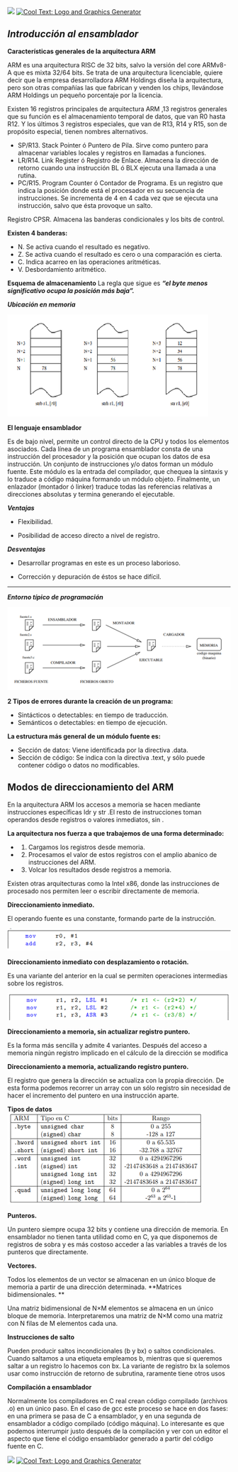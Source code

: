 
![](https://images.cooltext.com/5474769.png)
<a href="http://cooltext.com" target="_top"><img src="https://cooltext.com/images/ct_pixel.gif" width="80" height="15" alt="Cool Text: Logo and Graphics Generator" border="0" /></a>

***Introducción al ensamblador***
-------------------------------
**Características generales de la arquitectura ARM**

ARM es una arquitectura RISC de 32 bits, salvo la versión del core ARMv8- A que es mixta 32/64 bits. Se trata de una arquitectura licenciable, quiere decir que la empresa desarrolladora ARM Holdings diseña la arquitectura, pero son otras compañías las que fabrican y venden los chips, llevándose ARM Holdings un pequeño porcentaje por la licencia.


Existen 16 registros principales de arquitectura ARM ,13 registros generales que su función es el almacenamiento temporal de datos, que van R0 hasta R12. Y los últimos 3 registros especiales, que van de R13, R14 y R15, son de propósito especial, tienen nombres alternativos.

- SP/R13. Stack Pointer ó Puntero de Pila. Sirve como puntero para almacenar variables locales y registros en llamadas a funciones.
- LR/R14. Link Register ó Registro de Enlace. Almacena la dirección de retorno cuando una instrucción BL ó BLX ejecuta una llamada a una rutina.
- PC/R15. Program Counter ó Contador de Programa. Es un registro que indica la posición donde está el procesador en su secuencia de instrucciones. Se incrementa de 4 en 4 cada vez que se ejecuta una instrucción, salvo que ésta provoque un salto.

Registro CPSR. Almacena las banderas condicionales y los bits de control.

**Existen 4 banderas:**

- N. Se activa cuando el resultado es negativo.
- Z. Se activa cuando el resultado es cero o una comparación es cierta. 
- C. Indica acarreo en las operaciones aritméticas. 
- V. Desbordamiento aritmético.

**Esquema de almacenamiento**
La regla que sigue es ***“el byte menos significativo ocupa la posición más baja”.***


***Ubicación en memoria***

![](https://github.com/ZazuetaDiana/Resumen.md/blob/main/imagen1png.png)

**El lenguaje ensamblador**

Es de bajo nivel, permite un control directo de la CPU y todos los elementos asociados. Cada línea de un programa ensamblador consta de una instrucción del procesador y la posición que ocupan los datos de esa instrucción.
Un conjunto de instrucciones y/o datos forman un módulo fuente. Este módulo es la entrada del compilador, que chequea la sintaxis y lo traduce a código máquina formando un módulo objeto. Finalmente, un enlazador (montador ó linker) traduce todas las referencias relativas a direcciones absolutas y termina generando el ejecutable.

***Ventajas***

- Flexibilidad.  

- Posibilidad de acceso directo a nivel de registro.

***Desventajas***

- Desarrollar programas en este es un proceso laborioso.

-  Corrección y depuración de éstos se hace difícil.


-----------------------------------

***Entorno típico de programación***

![](https://github.com/ZazuetaDiana/Resumen.md/blob/main/imagen2.png)

**2 Tipos de errores durante la creación de un programa:**

-	Sintácticos o detectables: en tiempo de traducción.
-	Semánticos o detectables: en tiempo de ejecución. 

**La estructura más general de un módulo fuente es:**

 - Sección de datos: Viene identificada por la directiva .data.
- Sección de código: Se indica con la directiva .text, y sólo puede contener código o datos no modificables. 


Modos de direccionamiento del ARM
---------
En la arquitectura ARM los accesos a memoria se hacen mediante instrucciones específicas ldr y str .El resto de instrucciones toman operandos desde registros o valores inmediatos, sin .

**La arquitectura nos fuerza a que trabajemos de una forma determinado:**

-	1. Cargamos los registros desde memoria.
-	2. Procesamos el valor de estos registros con el amplio abanico de instrucciones del ARM.
-	3. Volcar los resultados desde registros a memoria.

Existen otras arquitecturas como la Intel x86, donde las instrucciones de procesado nos permiten leer o escribir directamente de memoria.

**Direccionamiento inmediato.**

 El operando fuente es una constante, formando parte de la instrucción.
 
 ![](https://github.com/ZazuetaDiana/Resumen.md/blob/main/imagen3.png)
 
 
**Direccionamiento inmediato con desplazamiento o rotación.**

Es una variante del anterior en la cual se permiten operaciones intermedias sobre los registros.

![](https://github.com/ZazuetaDiana/Resumen.md/blob/main/imagen4.png)

**Direccionamiento a memoria, sin actualizar registro puntero.**

 Es la forma más sencilla y admite 4 variantes. Después del acceso a memoria ningún registro implicado en el cálculo de la dirección se modifica
 
**Direccionamiento a memoria, actualizando registro puntero.**

El registro que genera la dirección se actualiza con la propia dirección. De esta forma podemos recorrer un array con un sólo registro sin necesidad de hacer el incremento del puntero en una instrucción aparte.

**Tipos de datos**
![](https://github.com/ZazuetaDiana/Resumen.md/blob/main/imagen5.png)

**Punteros.**

 Un puntero siempre ocupa 32 bits y contiene una dirección de memoria. En ensamblador no tienen tanta utilidad como en C, ya que disponemos de registros de sobra y es más costoso acceder a las variables a través de los punteros que directamente.  
 
**Vectores.**

Todos los elementos de un vector se almacenan en un único bloque de memoria a partir de una dirección determinada.
**Matrices bidimensionales. **

Una matriz bidimensional de N×M elementos se almacena en un único bloque de memoria. Interpretaremos una matriz de N×M como una matriz con N filas de M elementos cada una.

**Instrucciones de salto**

Pueden producir saltos incondicionales (b y bx) o saltos condicionales. Cuando saltamos a una etiqueta empleamos b, mientras que si queremos saltar a un registro lo hacemos con bx. La variante de registro bx la solemos usar como instrucción de retorno de subrutina, raramente tiene otros usos

**Compilación a ensamblador**

 Normalmente los compiladores en C real crean código compilado (archivos .o) en un único paso. En el caso de gcc este proceso se hace en dos fases: en una primera se pasa de C a ensamblador, y en una segunda de ensamblador a código compilado (código máquina). Lo interesante es que podemos interrumpir justo después de la compilación y ver con un editor el aspecto que tiene el código ensamblador generado a partir del código fuente en C.

![](https://images.cooltext.com/5474822.png)
<a href="http://cooltext.com" target="_top"><img src="https://cooltext.com/images/ct_pixel.gif" width="80" height="15" alt="Cool Text: Logo and Graphics Generator" border="0" /></a>


